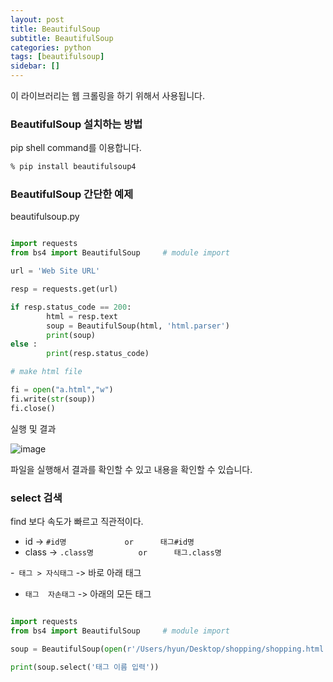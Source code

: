 ```yaml
---
layout: post
title: BeautifulSoup
subtitle: BeautifulSoup
categories: python
tags: [beautifulsoup]
sidebar: []
---
```


이 라이브러리는 웹 크롤링을 하기 위해서 사용됩니다.

### BeautifulSoup 설치하는 방법

pip shell command를 이용합니다.

```cmd
% pip install beautifulsoup4
```

### BeautifulSoup 간단한 예제

beautifulsoup.py

```python

import requests
from bs4 import BeautifulSoup     # module import

url = 'Web Site URL'

resp = requests.get(url)

if resp.status_code == 200:
        html = resp.text
        soup = BeautifulSoup(html, 'html.parser')
        print(soup)
else :
        print(resp.status_code)

# make html file

fi = open("a.html","w")
fi.write(str(soup))
fi.close()

```

실행 및 결과

![image](https://user-images.githubusercontent.com/62547169/123041036-bb8c0800-d42f-11eb-8627-ab27c77c2505.png)

파일을 실행해서 결과를 확인할 수 있고 내용을 확인할 수 있습니다.


### select 검색

find 보다 속도가 빠르고 직관적이다.


- id            ->              `#id명             or      태그#id명`
- class         ->              `.class명          or      태그.class명`

-` 태그 > 자식태그`     ->      바로 아래 태그
- `태그  자손태그`     ->      아래의 모든 태그


```python

import requests
from bs4 import BeautifulSoup     # module import

soup = BeautifulSoup(open(r'/Users/hyun/Desktop/shopping/shopping.html'), 'html.parser')

print(soup.select('태그 이름 입력'))


```

